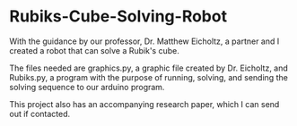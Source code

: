 # Rubiks-Cube-Solving-Robot

With the guidance by our professor, Dr. Matthew Eicholtz, a partner and I created a robot that can solve a Rubik's cube. 

The files needed are graphics.py, a graphic file created by Dr. Eicholtz, and Rubiks.py, a program with the purpose of running, solving, and sending the solving sequence to our arduino program.

This project also has an accompanying research paper, which I can send out if contacted.
